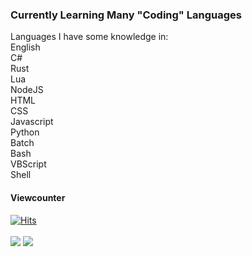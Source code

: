 ### Currently Learning Many "Coding" Languages
Languages I have some knowledge in:\
  English\
  C#\
  Rust\
  Lua\
  NodeJS\
  HTML\
  CSS\
  Javascript\
  Python\
  Batch\
  Bash\
  VBScript\
  Shell

#### Viewcounter
[NOT IN USE ATM]: ![](https://profile-counter.glitch.me/coolgoagle/count.svg)\
[![Hits](https://hits.sh/github.com/coolgoagle.svg?style=for-the-badge&label=Profile%20Views%3A)](https://hits.sh/github.com/coolgoagle/)\
<br>
![](https://github-readme-stats.vercel.app/api?username=coolgoagle&show_icons=true&theme=radical)
![](https://gpvc.arturio.dev/coolgoagle)
